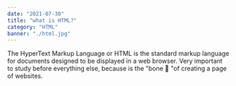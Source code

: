 ```yaml
---
date: "2021-07-30"
title: "what is HTML?"
category: "HTML"
banner: "./html.jpg"
---
```




The HyperText Markup Language or HTML is the standard markup language for documents designed to be displayed in a web browser. 
Very important to study before everything else, because is the "bone 🦴  "of creating a page of websites.
